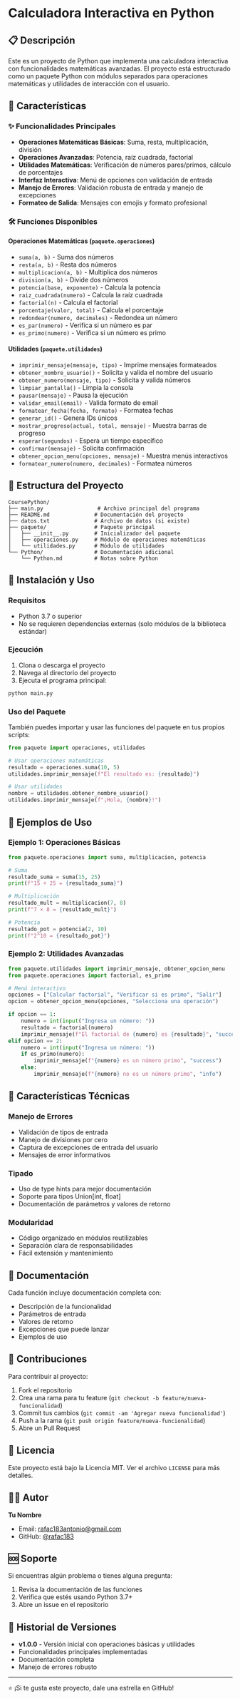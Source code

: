 # Calculadora Interactiva en Python

## 📋 Descripción

Este es un proyecto de Python que implementa una calculadora interactiva con funcionalidades matemáticas avanzadas. El proyecto está estructurado como un paquete Python con módulos separados para operaciones matemáticas y utilidades de interacción con el usuario.

## 🚀 Características

### ✨ Funcionalidades Principales
- **Operaciones Matemáticas Básicas**: Suma, resta, multiplicación, división
- **Operaciones Avanzadas**: Potencia, raíz cuadrada, factorial
- **Utilidades Matemáticas**: Verificación de números pares/primos, cálculo de porcentajes
- **Interfaz Interactiva**: Menú de opciones con validación de entrada
- **Manejo de Errores**: Validación robusta de entrada y manejo de excepciones
- **Formateo de Salida**: Mensajes con emojis y formato profesional

### 🛠️ Funciones Disponibles

#### Operaciones Matemáticas (`paquete.operaciones`)
- `suma(a, b)` - Suma dos números
- `resta(a, b)` - Resta dos números
- `multiplicacion(a, b)` - Multiplica dos números
- `division(a, b)` - Divide dos números
- `potencia(base, exponente)` - Calcula la potencia
- `raiz_cuadrada(numero)` - Calcula la raíz cuadrada
- `factorial(n)` - Calcula el factorial
- `porcentaje(valor, total)` - Calcula el porcentaje
- `redondear(numero, decimales)` - Redondea un número
- `es_par(numero)` - Verifica si un número es par
- `es_primo(numero)` - Verifica si un número es primo

#### Utilidades (`paquete.utilidades`)
- `imprimir_mensaje(mensaje, tipo)` - Imprime mensajes formateados
- `obtener_nombre_usuario()` - Solicita y valida el nombre del usuario
- `obtener_numero(mensaje, tipo)` - Solicita y valida números
- `limpiar_pantalla()` - Limpia la consola
- `pausar(mensaje)` - Pausa la ejecución
- `validar_email(email)` - Valida formato de email
- `formatear_fecha(fecha, formato)` - Formatea fechas
- `generar_id()` - Genera IDs únicos
- `mostrar_progreso(actual, total, mensaje)` - Muestra barras de progreso
- `esperar(segundos)` - Espera un tiempo específico
- `confirmar(mensaje)` - Solicita confirmación
- `obtener_opcion_menu(opciones, mensaje)` - Muestra menús interactivos
- `formatear_numero(numero, decimales)` - Formatea números

## 📁 Estructura del Proyecto

```
CoursePython/
├── main.py                 # Archivo principal del programa
├── README.md              # Documentación del proyecto
├── datos.txt              # Archivo de datos (si existe)
├── paquete/               # Paquete principal
│   ├── __init__.py        # Inicializador del paquete
│   ├── operaciones.py     # Módulo de operaciones matemáticas
│   └── utilidades.py      # Módulo de utilidades
└── Python/                # Documentación adicional
    └── Python.md          # Notas sobre Python
```

## 🚀 Instalación y Uso

### Requisitos
- Python 3.7 o superior
- No se requieren dependencias externas (solo módulos de la biblioteca estándar)

### Ejecución
1. Clona o descarga el proyecto
2. Navega al directorio del proyecto
3. Ejecuta el programa principal:

```bash
python main.py
```

### Uso del Paquete
También puedes importar y usar las funciones del paquete en tus propios scripts:

```python
from paquete import operaciones, utilidades

# Usar operaciones matemáticas
resultado = operaciones.suma(10, 5)
utilidades.imprimir_mensaje(f"El resultado es: {resultado}")

# Usar utilidades
nombre = utilidades.obtener_nombre_usuario()
utilidades.imprimir_mensaje(f"¡Hola, {nombre}!")
```

## 🎯 Ejemplos de Uso

### Ejemplo 1: Operaciones Básicas
```python
from paquete.operaciones import suma, multiplicacion, potencia

# Suma
resultado_suma = suma(15, 25)
print(f"15 + 25 = {resultado_suma}")

# Multiplicación
resultado_mult = multiplicacion(7, 8)
print(f"7 × 8 = {resultado_mult}")

# Potencia
resultado_pot = potencia(2, 10)
print(f"2^10 = {resultado_pot}")
```

### Ejemplo 2: Utilidades Avanzadas
```python
from paquete.utilidades import imprimir_mensaje, obtener_opcion_menu
from paquete.operaciones import factorial, es_primo

# Menú interactivo
opciones = ["Calcular factorial", "Verificar si es primo", "Salir"]
opcion = obtener_opcion_menu(opciones, "Selecciona una operación")

if opcion == 1:
    numero = int(input("Ingresa un número: "))
    resultado = factorial(numero)
    imprimir_mensaje(f"El factorial de {numero} es {resultado}", "success")
elif opcion == 2:
    numero = int(input("Ingresa un número: "))
    if es_primo(numero):
        imprimir_mensaje(f"{numero} es un número primo", "success")
    else:
        imprimir_mensaje(f"{numero} no es un número primo", "info")
```

## 🔧 Características Técnicas

### Manejo de Errores
- Validación de tipos de entrada
- Manejo de divisiones por cero
- Captura de excepciones de entrada del usuario
- Mensajes de error informativos

### Tipado
- Uso de type hints para mejor documentación
- Soporte para tipos Union[int, float]
- Documentación de parámetros y valores de retorno

### Modularidad
- Código organizado en módulos reutilizables
- Separación clara de responsabilidades
- Fácil extensión y mantenimiento

## 📝 Documentación

Cada función incluye documentación completa con:
- Descripción de la funcionalidad
- Parámetros de entrada
- Valores de retorno
- Excepciones que puede lanzar
- Ejemplos de uso

## 🤝 Contribuciones

Para contribuir al proyecto:

1. Fork el repositorio
2. Crea una rama para tu feature (`git checkout -b feature/nueva-funcionalidad`)
3. Commit tus cambios (`git commit -am 'Agregar nueva funcionalidad'`)
4. Push a la rama (`git push origin feature/nueva-funcionalidad`)
5. Abre un Pull Request

## 📄 Licencia

Este proyecto está bajo la Licencia MIT. Ver el archivo `LICENSE` para más detalles.

## 👨‍💻 Autor

**Tu Nombre**
- Email: rafac183antonio@gmail.com
- GitHub: [@rafac183](https://github.com/rafac183)

## 🆘 Soporte

Si encuentras algún problema o tienes alguna pregunta:

1. Revisa la documentación de las funciones
2. Verifica que estés usando Python 3.7+
3. Abre un issue en el repositorio

## 🔄 Historial de Versiones

- **v1.0.0** - Versión inicial con operaciones básicas y utilidades
- Funcionalidades principales implementadas
- Documentación completa
- Manejo de errores robusto

---

⭐ ¡Si te gusta este proyecto, dale una estrella en GitHub!
